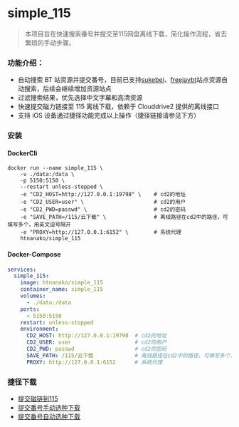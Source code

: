# simple_115

> 本项目旨在快速搜索番号并提交至115网盘离线下载，简化操作流程，省去繁琐的手动步骤。

### 功能介绍：
- 自动搜索 BT 站资源并提交番号，目前已支持[sukebei](https://sukebei.nyaa.si/)、[freejavbt](https://freejavbt.com)站点资源自动搜索，后续会继续增加资源站点
- 过滤搜索结果，优先选择中文字幕和高清资源
- 快速提交磁力链接至 115 离线下载，依赖于 Clouddrive2 提供的离线接口
- 支持 iOS 设备通过捷径功能完成以上操作（捷径链接请参见下方）


### 安装
#### DockerCli
```shell
docker run --name simple_115 \
    -v ./data:/data \
    -p 5150:5150 \
    --restart unless-stopped \
    -e "CD2_HOST=http://127.0.0.1:19798" \    # cd2的地址
    -e "CD2_USER=user" \                      # cd2的用户
    -e "CD2_PWD=passwd" \                     # cd2的密码
    -e "SAVE_PATH=/115/云下载" \               # 离线路径在cd2中的路径，可填写多个，用英文逗号隔开
    -e "PROXY=http://127.0.0.1:6152" \        # 系统代理
    htnanako/simple_115
```

#### Docker-Compose
```yaml
services:
  simple_115:
    image: htnanako/simple_115
    container_name: simple_115
    volumes:
      - ./data:/data
    ports:
      - 5150:5150
    restart: unless-stopped
    environment:
      CD2_HOST: http://127.0.0.1:19798  # cd2的地址
      CD2_USER: user                    # cd2的用户
      CD2_PWD: passwd                   # cd2的密码
      SAVE_PATH: /115/云下载             # 离线路径在cd2中的路径，可填写多个，用英文逗号隔开
      PROXY: http://127.0.0.1:6152      # 系统代理
```

### 捷径下载
- [提交磁链到115](https://www.icloud.com/shortcuts/7ef65b68d71648478b635554ed842e5b)
- [提交番号手动选种下载](https://www.icloud.com/shortcuts/58f6f77d023c4aab970d3bb123fb28d3)
- [提交番号自动选种下载](https://www.icloud.com/shortcuts/aa13d08dfc404d7ba6630ef4b619160b)

